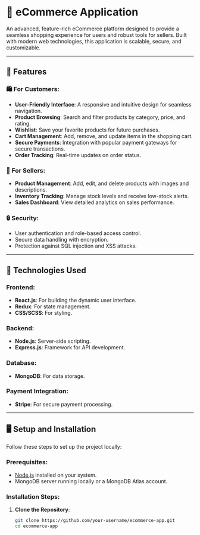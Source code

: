 # 🛒 eCommerce Application

An advanced, feature-rich eCommerce platform designed to provide a seamless shopping experience for users and robust tools for sellers. Built with modern web technologies, this application is scalable, secure, and customizable.

---

## 🌟 Features

### 🛍️ For Customers:
- **User-Friendly Interface**: A responsive and intuitive design for seamless navigation.
- **Product Browsing**: Search and filter products by category, price, and rating.
- **Wishlist**: Save your favorite products for future purchases.
- **Cart Management**: Add, remove, and update items in the shopping cart.
- **Secure Payments**: Integration with popular payment gateways for secure transactions.
- **Order Tracking**: Real-time updates on order status.

### 🛒 For Sellers:
- **Product Management**: Add, edit, and delete products with images and descriptions.
- **Inventory Tracking**: Manage stock levels and receive low-stock alerts.
- **Sales Dashboard**: View detailed analytics on sales performance.

### 🔒 Security:
- User authentication and role-based access control.
- Secure data handling with encryption.
- Protection against SQL injection and XSS attacks.

---

## 🚀 Technologies Used

### Frontend:
- **React.js**: For building the dynamic user interface.
- **Redux**: For state management.
- **CSS/SCSS**: For styling.

### Backend:
- **Node.js**: Server-side scripting.
- **Express.js**: Framework for API development.

### Database:
- **MongoDB**: For data storage.

### Payment Integration:
- **Stripe**: For secure payment processing.

---

## 🖥️ Setup and Installation

Follow these steps to set up the project locally:

### Prerequisites:
- [Node.js](https://nodejs.org) installed on your system.
- MongoDB server running locally or a MongoDB Atlas account.

### Installation Steps:
1. **Clone the Repository**:
   ```bash
   git clone https://github.com/your-username/ecommerce-app.git
   cd ecommerce-app
